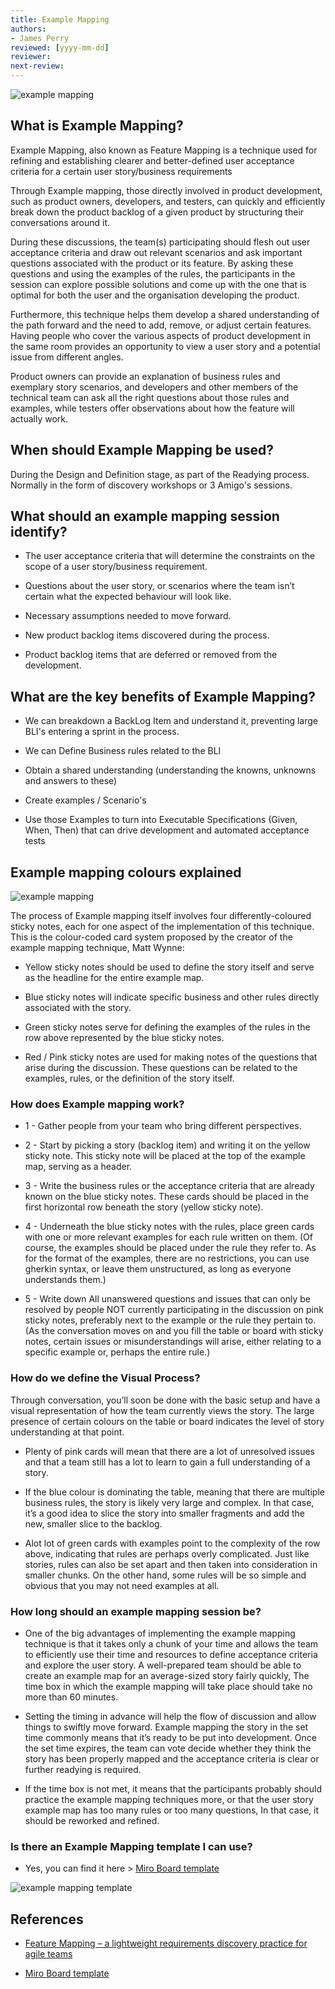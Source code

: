 ```yaml
---
title: Example Mapping
authors: 
- James Perry
reviewed: [yyyy-mm-dd]
reviewer:
next-review:
---
```


![example mapping](examplemapping-1.jpg) 

## What is Example Mapping?
Example Mapping, also known as Feature Mapping is a technique used for refining and establishing clearer and better-defined user acceptance criteria for a certain user story/business requirements

Through Example mapping, those directly involved in product development, such as product owners, developers, and testers, can quickly and efficiently break down the product backlog of a given product by structuring their conversations around it.

During these discussions, the team(s) participating should flesh out user acceptance criteria and draw out relevant scenarios and ask important questions associated with the product or its feature. By asking these questions and using the examples of the rules, the participants in the session can explore possible solutions and come up with the one that is optimal for both the user and the organisation developing the product.

Furthermore, this technique helps them develop a shared understanding of the path forward and the need to add, remove, or adjust certain features. Having people who cover the various aspects of product development in the same room provides an opportunity to view a user story and a potential issue from different angles. 

Product owners can provide an explanation of business rules and exemplary story scenarios, and developers and other members of the technical team can ask all the right questions about those rules and examples, while testers offer observations about how the feature will actually work.

## When should Example Mapping be used?
During the Design and Definition stage, as part of the Readying process. Normally in the form of discovery workshops or 3 Amigo's sessions. 

## What should an example mapping session identify?
-  The user acceptance criteria that will determine the constraints on the scope of a user story/business requirement.

-  Questions about the user story, or scenarios where the team isn’t certain what the expected behaviour will look like.

-  Necessary assumptions needed to move forward.

-  New product backlog items discovered during the process.

-  Product backlog items that are deferred or removed from the development. 

## What are the key benefits of Example Mapping?
-  We can breakdown a BackLog Item and understand it, preventing large BLI's entering a sprint​ in the process.

- We can Define Business rules​ related to the BLI

- Obtain a shared understanding (understanding the knowns, unknowns and answers to these)​

-  Create examples / Scenario's​

- Use those Examples to turn into Executable Specifications (Given, When, Then)​ that can drive development and automated acceptance tests

## Example mapping colours explained

![example mapping](example-mapping.png) 

The process of Example mapping itself involves four differently-coloured sticky notes, each for one aspect of the implementation of this technique. This is the colour-coded card system proposed by the creator of the example mapping technique, Matt Wynne:

- Yellow sticky notes should be used to define the story itself and serve as the headline for the entire example map.

- Blue sticky notes will indicate specific business and other rules directly associated with the story.

- Green sticky notes serve for defining the examples of the rules in the row above represented by the blue sticky notes.

- Red / Pink sticky notes are used for making notes of the questions that arise during the discussion. These questions can be related to the examples, rules, or the definition of the story itself.


### How does Example mapping work?
- 1 - Gather people from your team who bring different perspectives. 

- 2 - Start by picking a story (backlog item) and writing it on the yellow sticky note. This sticky note will be placed at the top of the example map, serving as a header. 

- 3 - Write the business rules or the acceptance criteria that are already known on the blue sticky notes. These cards should be placed in the first horizontal row beneath the story (yellow sticky note).

- 4 - Underneath the blue sticky notes with the rules, place green cards with one or more relevant examples for each rule written on them. (Of course, the examples should be placed under the rule they refer to. As for the format of the examples, there are no restrictions, you can use gherkin syntax, or leave them unstructured, as long as everyone understands them.)

- 5 - Write down All unanswered questions and issues that can only be resolved by people NOT currently participating in the discussion on pink sticky notes, preferably next to the example or the rule they pertain to. (As the conversation moves on and you fill the table or board with sticky notes, certain issues or misunderstandings will arise, either relating to a specific example or, perhaps the entire rule.)

### How do we define the Visual Process?
Through conversation, you’ll soon be done with the basic setup and have a visual representation of how the team currently views the story. The large presence of certain colours on the table or board indicates the level of story understanding at that point. 

- Plenty of pink cards will mean that there are a lot of unresolved issues and that a team still has a lot to learn to gain a full understanding of a story.

- If the blue colour is dominating the table, meaning that there are multiple business rules, the story is likely very large and complex. In that case, it’s a good idea to slice the story into smaller fragments and add the new, smaller slice to the backlog. 

- Alot lot of green cards with examples point to the complexity of the row above, indicating that rules are perhaps overly complicated. Just like stories, rules can also be set apart and then taken into consideration in smaller chunks. On the other hand, some rules will be so simple and obvious that you may not need examples at all.

### How long should an example mapping session be?
- One of the big advantages of implementing the example mapping technique is that it takes only a chunk of your time and allows the team to efficiently use their time and resources to define acceptance criteria and explore the user story. A well-prepared team should be able to create an example map for an average-sized story fairly quickly, The time box in which the example mapping will take place should take no more than 60 minutes.

- Setting the timing in advance will help the flow of discussion and allow things to swiftly move forward. Example mapping the story in the set time commonly means that it’s ready to be put into development. Once the set time expires, the team can vote decide whether they think the story has been properly mapped and the acceptance criteria is clear or further readying is required. 

- If the time box is not met, it means that the participants probably should practice the example mapping techniques more, or that the user story example map has too many rules or too many questions, In that case, it should be reworked and refined. 

### Is there an Example Mapping template I can use?
- Yes, you can find it here > [Miro Board template](https://miro.com/app/board/uXjVMWKD9qg=/)

![example mapping template](example-mapping-example.png) 


## References
- [Feature Mapping – a lightweight requirements discovery practice for agile teams](https://johnfergusonsmart.com/feature-mapping-a-lightweight-requirements-discovery-practice-for-agile-teams/)

- [Miro Board template](https://miro.com/app/board/uXjVMWKD9qg=/)
